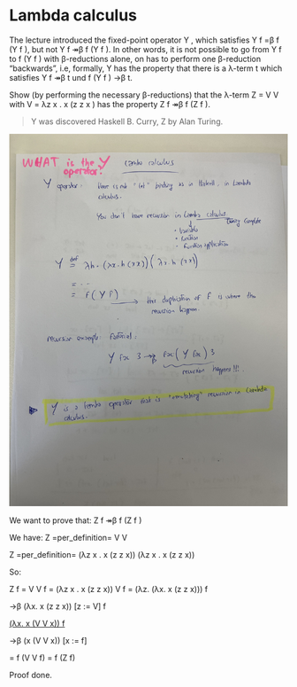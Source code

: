 # Lambda calculus

The lecture introduced the fixed-point operator Y , which satisfies Y f =β f (Y f ), but not Y f ↠β f (Y f ). In other words, it is not possible to go from Y f to f (Y f ) with β-reductions alone, on has to perform one β-reduction “backwards”, i.e, formally, Y has the property that there is a λ-term t which satisfies Y f ↠β t und f (Y f ) →β t.

Show (by performing the necessary β-reductions) that the λ-term Z = V V with V = λz x . x (z z x ) has the property Z f ↠β f (Z f ).

> Y was discovered Haskell B. Curry, Z by Alan Turing.

![what is Y operator ?](./img/what_is_Y_operator.jpg)

We want to prove that:
Z f ↠β f (Z f )

We have:
Z =per_definition= V V

Z =per_definition= (λz x . x (z z x)) (λz x . x (z z x))

So:

<p> Z f = V V f = (λz x . x (z z x)) V f = (λz. (λx. x (z z x))) f

<p> →β (λx. x (z z x)) [z := V] f </p>

<p> <u>(λx. x (V V x)) f</u> </p>

<p> →β (x (V V x)) [x := f] </p>

<p> = f (V V f) = f (Z f)

Proof done.

